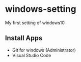 # windows-setting
My first setting of windows10

## Install Apps
- Git for windows (Administrator)
- Visual Studio Code